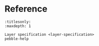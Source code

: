 # Reference

```{toctree}
:titlesonly:
:maxdepth: 1

Layer specification <layer-specification>
pebble-help

```

